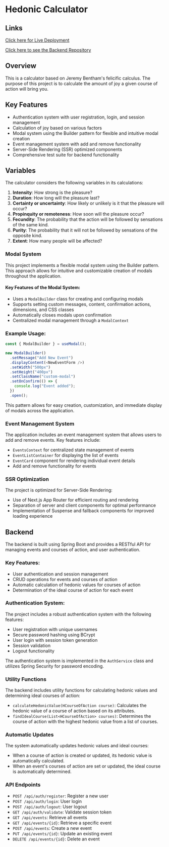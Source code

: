 # Hedonic Calculator

## Links

[Click here for Live Deployment](https://gentle-wave-01f645f1e.4.azurestaticapps.net/login)

[Click here to see the Backend Repository](https://github.com/JackBadawy/hcalc_backend)

## Overview

This is a calculator based on Jeremy Bentham's felicific calculus. The purpose of this project is to calculate the amount of joy a given course of action will bring you.

## Key Features

- Authentication system with user registration, login, and session management
- Calculation of joy based on various factors
- Modal system using the Builder pattern for flexible and intuitive modal creation
- Event management system with add and remove functionality
- Server-Side Rendering (SSR) optimized components
- Comprehensive test suite for backend functionality

## Variables

The calculator considers the following variables in its calculations:

1. **Intensity**: How strong is the pleasure?
2. **Duration**: How long will the pleasure last?
3. **Certainty or uncertainty**: How likely or unlikely is it that the pleasure will occur?
4. **Propinquity or remoteness**: How soon will the pleasure occur?
5. **Fecundity**: The probability that the action will be followed by sensations of the same kind.
6. **Purity**: The probability that it will not be followed by sensations of the opposite kind.
7. **Extent**: How many people will be affected?

### Modal System

This project implements a flexible modal system using the Builder pattern. This approach allows for intuitive and customizable creation of modals throughout the application.

#### Key Features of the Modal System:

- Uses a `ModalBuilder` class for creating and configuring modals
- Supports setting custom messages, content, confirmation actions, dimensions, and CSS classes
- Automatically closes modals upon confirmation
- Centralized modal management through a `ModalContext`

### Example Usage:

```typescript
const { ModalBuilder } = useModal();

new ModalBuilder()
  .setMessage("Add New Event")
  .displayContent(<NewEventForm />)
  .setWidth("500px")
  .setHeight("400px")
  .setClassName("custom-modal")
  .setOnConfirm(() => {
    console.log("Event added");
  })
  .open();
```

This pattern allows for easy creation, customization, and immediate display of modals across the application.

### Event Management System

The application includes an event management system that allows users to add and remove events. Key features include:

- `EventsContext` for centralized state management of events
- `EventListContainer` for displaying the list of events
- `EventCard` component for rendering individual event details
- Add and remove functionality for events

### SSR Optimization

The project is optimized for Server-Side Rendering:

- Use of Next.js App Router for efficient routing and rendering
- Separation of server and client components for optimal performance
- Implementation of Suspense and fallback components for improved loading experience

## Backend

The backend is built using Spring Boot and provides a RESTful API for managing events and courses of action, and user authentication.

### Key Features:

- User authentication and session management
- CRUD operations for events and courses of action
- Automatic calculation of hedonic values for courses of action
- Determination of the ideal course of action for each event

### Authentication System:

The project includes a robust authentication system with the following features:

- User registration with unique usernames
- Secure password hashing using BCrypt
- User login with session token generation
- Session validation
- Logout functionality

The authentication system is implemented in the `AuthService` class and utilizes Spring Security for password encoding.

### Utility Functions

The backend includes utility functions for calculating hedonic values and determining ideal courses of action:

- `calculateHedonicValue(HCourseOfAction course)`: Calculates the hedonic value of a course of action based on its attributes.
- `findIdealCourse(List<HCourseOfAction> courses)`: Determines the course of action with the highest hedonic value from a list of courses.

### Automatic Updates

The system automatically updates hedonic values and ideal courses:

- When a course of action is created or updated, its hedonic value is automatically calculated.
- When an event's courses of action are set or updated, the ideal course is automatically determined.

### API Endpoints

- `POST /api/auth/register`: Register a new user
- `POST /api/auth/login`: User login
- `POST /api/auth/logout`: User logout
- `GET /api/auth/validate`: Validate session token
- `GET /api/events`: Retrieve all events
- `GET /api/events/{id}`: Retrieve a specific event
- `POST /api/events`: Create a new event
- `PUT /api/events/{id}`: Update an existing event
- `DELETE /api/events/{id}`: Delete an event
